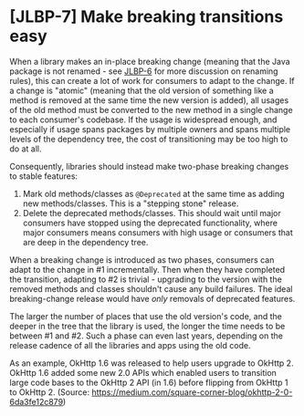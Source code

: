 # [JLBP-7] Make breaking transitions easy

When a library makes an in-place breaking change (meaning that the Java package
is not renamed - see [JLBP-6](JLBP-6.md) for more discussion on renaming rules),
this can create a lot of work for consumers to adapt to the change. If a change
is "atomic" (meaning that the old version of something like a method is removed
at the same time the new version is added), all usages of the old method must be
converted to the new method in a single change to each consumer's codebase. If
the usage is widespread enough, and especially if usage spans packages by
multiple owners and spans multiple levels of the dependency tree, the cost of
transitioning may be too high to do at all.

Consequently, libraries should instead make two-phase breaking changes to stable
features:

1. Mark old methods/classes as `@Deprecated` at the same time as adding new
   methods/classes. This is a "stepping stone" release.
2. Delete the deprecated methods/classes. This should wait until major consumers
   have stopped using the deprecated functionality, where major consumers means
   consumers with high usage or consumers that are deep in the dependency tree.

When a breaking change is introduced as two phases, consumers can adapt to the
change in #1 incrementally. Then when they have completed the transition,
adapting to #2 is trivial - upgrading to the version with the removed methods
and classes shouldn't cause any build failures. The ideal breaking-change
release would have *only* removals of deprecated features.

The larger the number of places that use the old version's code, and the deeper
in the tree that the library is used, the longer the time needs to be between #1
and #2. Such a phase can even last years, depending on the release cadence of
all the libraries and apps using the old code.

As an example, OkHttp 1.6 was released to help users upgrade to OkHttp 2.
OkHttp 1.6 added some new 2.0 APIs which enabled users to transition large code
bases to the OkHttp 2 API (in 1.6) before flipping from OkHttp 1 to OkHttp 2.
(Source: https://medium.com/square-corner-blog/okhttp-2-0-6da3fe12c879)
